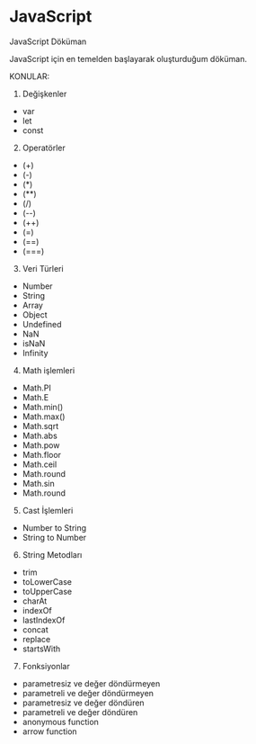 # JavaScript
JavaScript Döküman

JavaScript için en temelden başlayarak oluşturduğum döküman.

KONULAR:

1. Değişkenler
  - var
  - let
  - const
2. Operatörler
  - (+)
  - (-)
  - (*)
  - (**)
  - (/)
  - (--)
  - (++)
  - (=)
  - (==)
  - (===)
3. Veri Türleri
  - Number
  - String
  - Array
  - Object
  - Undefined
  - NaN
  - isNaN
  - Infinity
4. Math işlemleri
  - Math.PI
  - Math.E
  - Math.min()
  - Math.max()
  - Math.sqrt
  - Math.abs
  - Math.pow
  - Math.floor
  - Math.ceil
  - Math.round
  - Math.sin
  - Math.round
5. Cast İşlemleri
  - Number to String
  - String to Number
6. String Metodları
  - trim
  - toLowerCase
  - toUpperCase
  - charAt
  - indexOf
  - lastIndexOf
  - concat
  - replace
  - startsWith
7. Fonksiyonlar
  - parametresiz ve değer döndürmeyen
  - parametreli ve değer döndürmeyen
  - parametresiz ve değer döndüren
  - parametreli ve değer döndüren
  - anonymous function
  - arrow function






